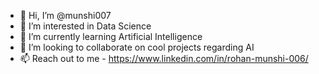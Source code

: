 - 👋 Hi, I’m @munshi007
- 👀 I’m interested in Data Science
- 🌱 I’m currently learning Artificial Intelligence
- 💞️ I’m looking to collaborate on cool projects regarding AI
- 📫 Reach out to me - https://www.linkedin.com/in/rohan-munshi-006/

<!---
munshi007/munshi007 is a ✨ special ✨ repository because its `README.md` (this file) appears on your GitHub profile.
You can click the Preview link to take a look at your changes.
--->
